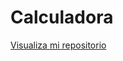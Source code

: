 # Calculadora

<a href="https://jonathangt23.github.io/Calculadora/" target="_blank">Visualiza mi repositorio</a>
